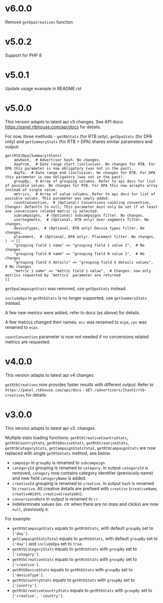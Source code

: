 # v6.0.0
Remove `getDpaCreatives` function

# v5.0.2
Support for PHP 8

# v5.0.1
Update usage example in README.rst

# v5.0.0
This version adapts to latest api v5 changes.
See API docs: https://panel.rtbhouse.com/api/docs for details.

For now, three methods - `getRbStats` (for RTB only), `getDpaStats` (for DPA only) and `getSummaryStats` (for RTB + DPA) shares similar parameters and output:
```
get(Rtb|Dpa|Summary)Stats(
    advHash,  # Advertiser hash. No changes.
    dayFrom,  # Date range start (inclusive). No changes for RTB. For DPA this parameter is now obligatory (was not in the past).
    dayTo,  # Date range end (inclusive). No changes for RTB. For DPA this parameter is now obligatory (was not in the past).
    groupBy,  # Array of grouping columns. Refer to api docs for list of possible values. No changes for RTB. For DPA this now accepts array instead of single value.
    metrics,  # Array of value columns. Refer to api docs for list of possible values. This parameter was newly added.
    countConvention,  # (Optional) Conversions counting convention. Changes: Defaults to null; This parameter must only be set if at least one conversions related metric is selected.
    subcampaigns,  # (Optional) Subcampaigns filter. No changes.
    userSegments,  # (Optional, RTB only) User segments filter. No changes.
    deviceTypes,  # (Optional, RTB only) Device types filter. No changes.
    placement,  # (Optional, DPA only). Placement filter. No changes.
) -> [[
    "grouping field 1 name" => "grouping field 1 value 1",  # No changes
    "grouping field N name" => "grouping field N value 1",  # No changes
    "grouping field X details" => "grouping field X details values",  # No changes
    "metric 1 name" => "metric field 1 value",  # Changes: now only metrics requested by `metrics` parameter are returned
]]
```

`getDpaCampaignStats` was removed, use `getDpaStats` instead.

`includeDpa` in `getRtbStats` is no longer supported, use `getSummaryStats` instead.

A few new metrics were added, refer to docs (as above) for details.

A few metrics changed their names. `ecc` was renamed to `ecpa`, `cpc` was renamed to `ecpc`.

`countConvention` parameter is now not needed if no conversions related metrics are requested.

# v4.0.0
This version adapts to latest api v4 changes.

`getRtbCreatives` now provides faster results with different output:
Refer to `https://panel.rtbhouse.com/api/docs` - `GET /advertisers/{hash}/rtb-creatives` for details

# v3.0.0
This version adapts to latest api v3. changes.

Multiple stats loading functions: `getRtbCreativeCountryStats`, `getRtbCountryStats`, `getRtbDeviceStats`, `getRtbCreativeStats`, `getRtbCategoryStats`, `getCampaignStatsTotal`, `getRtbCampaignStats` are now replaced with single `getRtbStats` method, see below.
- `campaign` in `groupBy` is renamed to `subcampaign`.
- `categoryId` grouping is renamed to `category`. In output `categoryId` is removed, `category` now contains category identifier (previously name) and new field `categoryName` is added.
- `creativeId` grouping is renamed to `creative`. In output `hash` is renamed to `creative`. All creative details are prefixed with `creative` (`creativeName`, `creativeWidth`, `creativeCreatedAt`).
- `conversionsRate` in output is renamed to `cr`.
- Indeterminate values (ex. ctr when there are no imps and clicks) are now `null`, previously `0`.

For example:
- `getRtbCampaignStats` equals to `getRtbStats`, with default `groupBy` set to `['day']`.
- `getCampaignStatsTotal` equals to `getRtbStats`, with default `groupBy` set to `['day']` and `includeDpa` set to `true`.
- `getRtbCategoryStats` equals to `getRtbStats` with `groupBy` set to `['category']`.
- `getRtbCreativeStats` equals to `getRtbStats` with `groupBy` set to `['creative']`.
- `getRtbDeviceStats` equals to `getRtbStats` with `groupBy` set to `['deviceType']`.
- `getRtbCountryStats` equals to `getRtbStats` with `groupBy` set to `['country']`.
- `getRtbCreativeCountryStats` equals to `getRtbStats` with `groupBy` set to `['creative', 'country']`.

